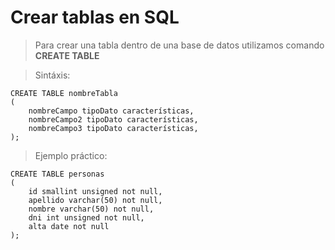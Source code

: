 # Crear tablas en SQL

> Para crear una tabla dentro de una base de datos utilizamos comando **CREATE TABLE**

> Sintáxis: 

    CREATE TABLE nombreTabla  
    (
        nombreCampo tipoDato características,
        nombreCampo2 tipoDato características,
        nombreCampo3 tipoDato características,
    );

> Ejemplo práctico: 

    CREATE TABLE personas  
    ( 
        id smallint unsigned not null,  
        apellido varchar(50) not null,  
        nombre varchar(50) not null,  
        dni int unsigned not null,  
        alta date not null
    );

